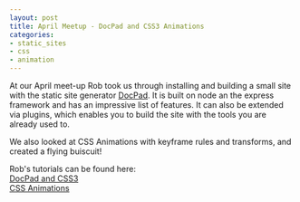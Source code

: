 ```yaml
---
layout: post
title: April Meetup - DocPad and CSS3 Animations
categories:
- static_sites
- css
- animation
---
```


At our April meet-up Rob took us through installing and building a small site with the static site generator [DocPad](http://docpad.org). It is built on node an the express framework and has an impressive list of features. It can also be extended via plugins, which enables you to build the site with the tools you are already used to. 

We also looked at CSS Animations with keyframe rules and transforms, and created a flying buiscuit!

Rob\'s tutorials can be found here: <br />
[DocPad and CSS3](https://github.com/CodeHubOrg/docpad-css3-workshop) <br />
[CSS Animations](https://github.com/CodeHubOrg/css-animations) <br />

